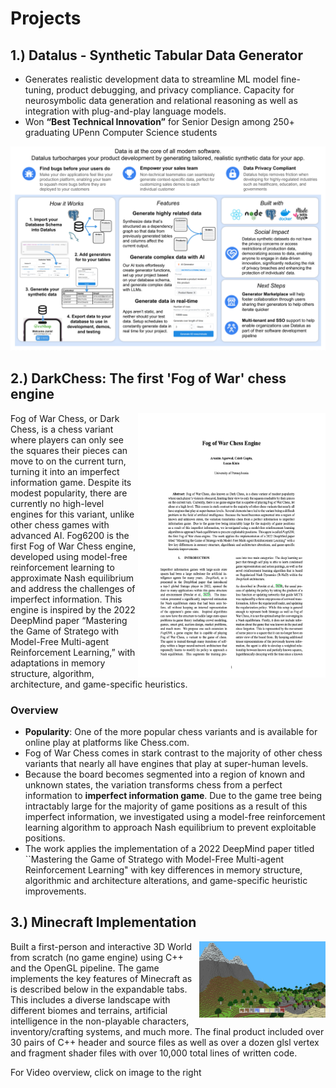 # Projects

## 1.) Datalus - Synthetic Tabular Data Generator
* Generates realistic development data to streamline ML model fine-tuning, product debugging, and privacy compliance. Capacity for neurosymbolic data generation and relational reasoning as well as integration with plug-and-play language models.
* Won **“Best Technical Innovation”** for Senior Design among 250+ graduating UPenn Computer Science students

<div style="text-align: center;">
    <a href="https://www.youtube.com/watch?v=PxgdReDr7-c">
        <img src="Datalus - Synthetic Data Generation/img/DatalusPoster.png" alt="IMAGE ALT TEXT HERE" width="1000"/>
    </a>
</div>

## 2.) DarkChess: The first 'Fog of War' chess engine

<a href="img/fog_of_war_chess-writeup.pdf" target="_blank">
    <img src="Fog of War Chess Engine/img/FogOfWarPaperFirstPage.png" align="right"
         alt="Size Limit logo by Anton Lovchikov" width="300" height="423">
</a>

Fog of War Chess, or Dark Chess, is a chess variant where players can only see the squares their pieces can move to on the current turn, turning it into an imperfect information game. Despite its modest popularity, there are currently no high-level engines for this variant, unlike other chess games with advanced AI. Fog6200 is the first Fog of War Chess engine, developed using model-free reinforcement learning to approximate Nash equilibrium and address the challenges of imperfect information. This engine is inspired by the 2022 DeepMind paper “Mastering the Game of Stratego with Model-Free Multi-agent Reinforcement Learning,” with adaptations in memory structure, algorithm, architecture, and game-specific heuristics.

### Overview
* **Popularity**: One of the more popular chess variants and is available for online play at platforms like Chess.com.
* Fog of War Chess comes in stark contrast to the majority of other chess variants that nearly all have engines that play at super-human levels.
* Because the board becomes segmented into a region of known and unknown states, the variation transforms chess from a perfect information to **imperfect information game**. Due to the game tree being intractably large for the majority of game positions as a result of this imperfect information, we investigated using a model-free reinforcement learning algorithm to approach Nash equilibrium to prevent exploitable positions.
* The work applies the implementation of a 2022 DeepMind paper titled ``Mastering the Game of Stratego with Model-Free Multi-agent Reinforcement Learning" with key differences in memory structure, algorithmic and architecture alterations, and game-specific heuristic improvements.


## 3.) Minecraft Implementation
<a href="https://www.youtube.com/watch?v=OOhRqecWjTQ&t=1s" target="_blank">
    <img src="Minecraft Implementation/img/MountainBiome.jpg" align="right" alt="Size Limit logo by Anton Lovchikov" width="40%">
</a>

Built a first-person and interactive 3D World from scratch (no game engine) using C++ and the OpenGL pipeline. The game implements the key features of Minecraft as is described below in the expandable tabs. This includes a diverse landscape with different biomes and terrains, artificial intelligence in the non-playable characters, inventory/crafting systems, and much more. The final product included over 30 pairs of C++ header and source files as well as over a dozen glsl vertex and fragment shader files with over 10,000 total lines of written code. 

For Video overview, click on image to the right
